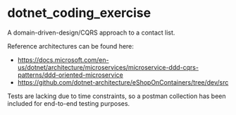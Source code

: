 # dotnet_coding_exercise

A domain-driven-design/CQRS approach to a contact list.

Reference architectures can be found here:
- https://docs.microsoft.com/en-us/dotnet/architecture/microservices/microservice-ddd-cqrs-patterns/ddd-oriented-microservice
- https://github.com/dotnet-architecture/eShopOnContainers/tree/dev/src

Tests are lacking due to time constraints, so a postman collection has been included for end-to-end testing purposes.
